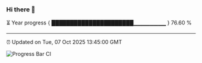 ### Hi there 👋

⏳ Year progress { ██████████████████████▁▁▁▁▁▁▁▁ } 76.60 %

---

⏰ Updated on Tue, 07 Oct 2025 13:45:00 GMT

![Progress Bar CI](https://github.com/IshwaranRudhara/GIT-ACTION/workflows/Progress%20Bar%20CI/badge.svg)
